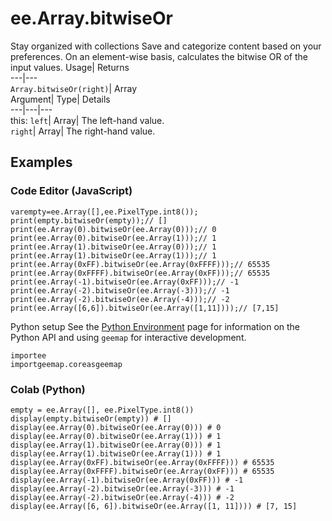  
#  ee.Array.bitwiseOr 
Stay organized with collections  Save and categorize content based on your preferences. 
On an element-wise basis, calculates the bitwise OR of the input values. Usage| Returns  
---|---  
`Array.bitwiseOr(right)`| Array  
Argument| Type| Details  
---|---|---  
this: `left`| Array| The left-hand value.  
`right`| Array| The right-hand value.  
## Examples
### Code Editor (JavaScript)
```
varempty=ee.Array([],ee.PixelType.int8());
print(empty.bitwiseOr(empty));// []
print(ee.Array(0).bitwiseOr(ee.Array(0)));// 0
print(ee.Array(0).bitwiseOr(ee.Array(1)));// 1
print(ee.Array(1).bitwiseOr(ee.Array(0)));// 1
print(ee.Array(1).bitwiseOr(ee.Array(1)));// 1
print(ee.Array(0xFF).bitwiseOr(ee.Array(0xFFFF)));// 65535
print(ee.Array(0xFFFF).bitwiseOr(ee.Array(0xFF)));// 65535
print(ee.Array(-1).bitwiseOr(ee.Array(0xFF)));// -1
print(ee.Array(-2).bitwiseOr(ee.Array(-3)));// -1
print(ee.Array(-2).bitwiseOr(ee.Array(-4)));// -2
print(ee.Array([6,6]).bitwiseOr(ee.Array([1,11])));// [7,15]
```

Python setup
See the [ Python Environment](https://developers.google.com/earth-engine/guides/python_install) page for information on the Python API and using `geemap` for interactive development.
```
importee
importgeemap.coreasgeemap
```

### Colab (Python)
```
empty = ee.Array([], ee.PixelType.int8())
display(empty.bitwiseOr(empty)) # []
display(ee.Array(0).bitwiseOr(ee.Array(0))) # 0
display(ee.Array(0).bitwiseOr(ee.Array(1))) # 1
display(ee.Array(1).bitwiseOr(ee.Array(0))) # 1
display(ee.Array(1).bitwiseOr(ee.Array(1))) # 1
display(ee.Array(0xFF).bitwiseOr(ee.Array(0xFFFF))) # 65535
display(ee.Array(0xFFFF).bitwiseOr(ee.Array(0xFF))) # 65535
display(ee.Array(-1).bitwiseOr(ee.Array(0xFF))) # -1
display(ee.Array(-2).bitwiseOr(ee.Array(-3))) # -1
display(ee.Array(-2).bitwiseOr(ee.Array(-4))) # -2
display(ee.Array([6, 6]).bitwiseOr(ee.Array([1, 11]))) # [7, 15]
```

